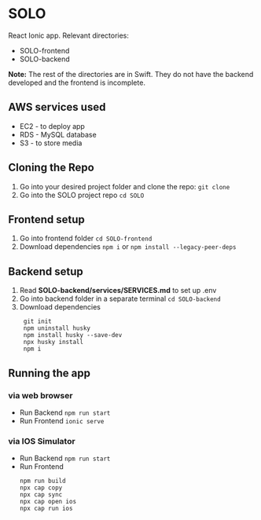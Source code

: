 # SOLO
React Ionic app. Relevant directories: 
* SOLO-frontend
* SOLO-backend

__Note:__ The rest of the directories are in Swift. They do not have the backend developed and the frontend is incomplete. 

## AWS services used
* EC2 - to deploy app
* RDS - MySQL database
* S3 - to store media
  
## Cloning the Repo
1. Go into your desired project folder and clone the repo: ```git clone ```
2. Go into the SOLO project repo ```cd SOLO```
   
## Frontend setup
1. Go into frontend folder ```cd SOLO-frontend```
2. Download dependencies ```npm i``` or ```npm install --legacy-peer-deps```

## Backend setup
1. Read __SOLO-backend/services/SERVICES.md__ to set up .env
2. Go into backend folder in a separate terminal ```cd SOLO-backend```
3. Download dependencies
   ``` 
    git init
    npm uninstall husky
    npm install husky --save-dev
    npx husky install
    npm i
    ```

## Running the app
### via web browser
* Run Backend ```npm run start```
* Run Frontend ```ionic serve```

### via IOS Simulator
* Run Backend ```npm run start```
* Run Frontend 
    ``` 
    npm run build
    npx cap copy
    npx cap sync
    npx cap open ios
    npx cap run ios
    ```

